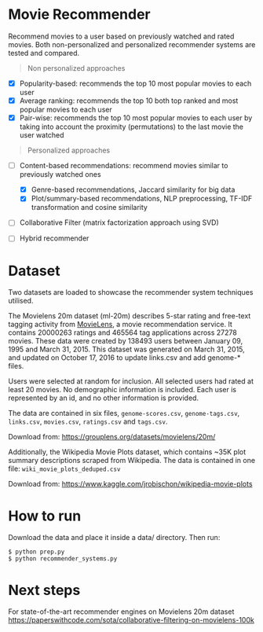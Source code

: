 # Movie Recommender
Recommend movies to a user based on previously watched and rated movies.
Both non-personalized and personalized recommender systems are tested and compared.

> Non personalized approaches 

- [x] Popularity-based: recommends the top 10 most popular movies to each user
- [x] Average ranking: recommends the top 10 both top ranked and most popular movies to each user
- [x] Pair-wise: recommends the top 10 most popular movies to each user by taking into account the proximity (permutations) to the last movie the user watched

> Personalized approaches 

- [ ] Content-based recommendations: recommend  movies similar to previously watched ones
    - [x] Genre-based recommendations, Jaccard similarity for big data
    - [x] Plot/summary-based recommendations, NLP preprocessing, TF-IDF transformation and cosine similarity
- [ ] Collaborative Filter (matrix factorization approach using SVD) 
- [ ] Hybrid recommender 



# Dataset

Two datasets are loaded to showcase the recommender system techniques utilised.

The Movielens 20m dataset (ml-20m) describes 5-star rating and free-text tagging activity from [MovieLens](http://movielens.org), a movie recommendation service. It contains 20000263 ratings and 465564 tag applications across 27278 movies. These data were created by 138493 users between January 09, 1995 and March 31, 2015. This dataset was generated on March 31, 2015, and updated on October 17, 2016 to update links.csv and add genome-* files.

Users were selected at random for inclusion. All selected users had rated at least 20 movies. No demographic information is included. Each user is represented by an id, and no other information is provided.

The data are contained in six files, `genome-scores.csv`, `genome-tags.csv`, `links.csv`, `movies.csv`, `ratings.csv` and `tags.csv`. 

Download from:
https://grouplens.org/datasets/movielens/20m/ 


Additionally, the Wikipedia Movie Plots dataset, which contains ~35K plot summary descriptions scraped from Wikipedia.
The data is contained in one file: `wiki_movie_plots_deduped.csv`


Download from:
https://www.kaggle.com/jrobischon/wikipedia-movie-plots 





# How to run

Download the data and place it inside a data/ directory.
Then run:
```
$ python prep.py
$ python recommender_systems.py
```

# Next steps

For state-of-the-art recommender engines on Movielens 20m dataset
https://paperswithcode.com/sota/collaborative-filtering-on-movielens-100k